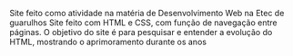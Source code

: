 Site feito como atividade na matéria de Desenvolvimento Web na Etec de guarulhos
Site feito com HTML e CSS, com função de navegação entre páginas. O objetivo do site é para pesquisar e entender a evolução do HTML, mostrando o aprimoramento durante os anos 
